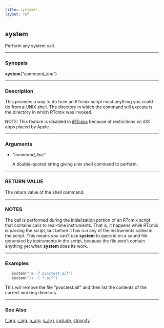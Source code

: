 ```yaml
---
title: system()
layout: ref
---
```


## system

Perform any system call.

-----

### Synopsis

**system**(*"command\_line"*)

-----

### Description

This provides a way to do from an RTcmix script most anything you could
do from a UNIX shell. The directory in which the command will execute is
the directory in which RTcmix was invoked.

NOTE: This feature is disabled in [iRTcmix](../../iRTcmix/index.html)
because of restrictions on iOS apps placed by Apple.

-----

### Arguments

  - <span id="item_command_line">*"command\_line"*</span>  
      
    A double-quoted string giving unix shell command to perform.

-----

### RETURN VALUE

The return value of the shell command.

-----

### NOTES

The call is performed during the initialization portion of an RTcmix
script that contains calls to real-time instruments. That is, it happens
while RTcmix is parsing the script, but before it has run any of the
instruments called in the script. This means you can't use **system** to
operate on a sound file generated by instruments in the script,
because the file won't contain anything yet when **system** does its
work.

-----

### Examples

```cpp
   system("rm -f pvoctest.aif")
   system("ls -l *.aif")
```

This will remove the file "pvoctest.aif" and then list the contents of
the current working directory.

-----

### See Also

[f\_arg](f_arg.html), [i\_arg](f_arg.html), [n\_arg](f_arg.html),
[s\_arg](f_arg.html), [include](include.html),
[stringify](stringify.html)

